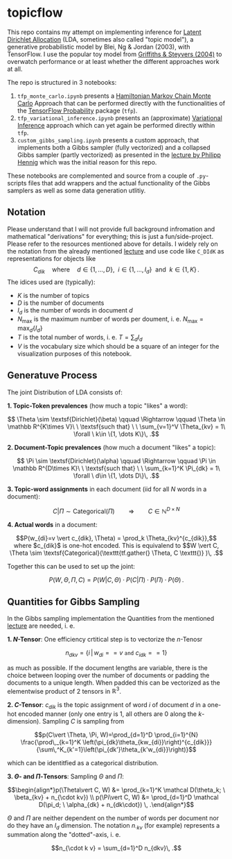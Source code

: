 # topicflow

This repo contains my attempt on implementing inference for [Latent Dirichlet Allocation](https://www.jmlr.org/papers/volume3/blei03a/blei03a.pdf) (LDA, sometimes also called "topic model"), a generative probabilistic model by Blei, Ng & Jordan (2003), with TensorFlow. I use the popular toy model from [Griffiths & Steyvers (2004)](https://www.pnas.org/doi/full/10.1073/pnas.0307752101) to overwatch performance or at least whether the different approaches work at all.

The repo is structured in 3 notebooks:

1. `tfp_monte_carlo.ipynb` presents a [Hamiltonian Markov Chain Monte Carlo](https://www.tensorflow.org/probability/examples/A_Tour_of_TensorFlow_Probability#mcmc) Approach that can be performed directly with the functionalities of the [TensorFlow Probability](https://www.tensorflow.org/probability) package (`tfp`).
2. `tfp_variational_inference.ipynb` presents an (approximate) [Variational Inference](https://colab.research.google.com/github/tensorflow/probability/blob/main/tensorflow_probability/examples/jupyter_notebooks/Variational_Inference_and_Joint_Distributions.ipynb) approach which can yet again be performed directly within `tfp`.
3. `custom_gibbs_sampling.ipynb` presents a custom approach, that implements both a Gibbs sampler (fully vectorized) and a collapsed Gibbs sampler (partly vectorized) as presented in the [lecture by Philipp Hennig](https://youtu.be/z2q7LhsnWNg) which was the initial reason for this repo.

These notebooks are complemented and source from a couple of `.py`-scripts files that add wrappers and the actual functionality of the Gibbs samplers as well as some data generation utlitiy.

## Notation

Please understand that I will not provide full background infromation and mathematical "derivations" for everything; this is just a fun/side-project. Please refer to the resources mentioned above for details. I widely rely on the notation from the already mentioned [lecture](https://youtu.be/z2q7LhsnWNg) and use code like `C_DIdK` as representations for objects like 
$$C_{dik}\quad \textsf{where} \quad d\in \{1, \dots, D\}, \ \ i \in \{1, \dots , I_d\} \ \ \textsf{and} \ \ k \in \{1, K \}\, .$$
The idices used are (typically):
- $K$ is the number of topics 
- $D$ is the number of documents
- $I_d$ is the number of words in document $d$
- $N_{\mathrm{max}}$ is the maximum number of words per doument, i. e. $N_{\mathrm{max}} = \max_d \{I_d\}$
- $T$ is the total number of words, i. e. $T = \sum_d I_d$
- $V$ is the vocabulary size which should be a square of an integer for the visualization purposes of this notebook.

## Generatuve Process

The joint Distribution of LDA consists of:

**1. Topic-Token prevalences** (how much a topic "likes" a word): 
```math
    \Theta \sim \textsf{Dirichlet}(\beta) \qquad \Rightarrow \qquad \Theta \in \mathbb R^{K\times V}\ \ \textsf{such that} \ \ \sum_{v=1}^V \Theta_{kv} = 1\ \forall \ k\in \{1, \dots K\}\, .
```
**2. Document-Topic prevalences** (how much a document "likes" a topic):
```math
    \Pi \sim \textsf{Dirichlet}(\alpha)  \qquad \Rightarrow \qquad \Pi     \in \mathbb R^{D\times K}\ \ \textsf{such that} \ \ \sum_{k=1}^K \Pi_{dk}    = 1\ \forall \ d\in \{1, \dots D\}\, .
```
**3. Topic-word assignments** in each document (iid for all $N$ words in a document):
```math
    C \vert \Pi \sim \textsf{Categorical}(\Pi) \qquad \Rightarrow \qquad C \in \mathbb N^{D\times N}
``` 
**4. Actual words** in a document: 
```math
P(w_{di}=v \vert c_{dik}, \Theta) = \prod_k \Theta_{kv}^{c_{dik}},$$ where $c_{dik}$ is one-hot encoded. This is equivalend to $$W \vert C, \Theta \sim \textsf{Categorical}(\texttt{tf.gather(} \Theta, C \texttt{)} )\, .
```

Together this can be used to set up the joint:
```math
    P(W, \Theta, \Pi, C) = P(W\vert C, \Theta)\cdot P(C\vert \Pi)\cdot P(\Pi)\cdot P(\Theta)\, .
```


## Quantities for Gibbs Sampling

In the Gibbs sampling implementation the Quantities from the mentioned [lecture](https://youtu.be/z2q7LhsnWNg) are needed, i. e. 


**1. $N$-Tensor**: One efficiency crtitical step is to vectorize the $n$-Tenosr
```math
n_{dkv} =  \{i \, \vert \, w_{di} == v \ \texttt{and} \ c_{idk} ==1\}
```
as much as possible. If the document lengths are variable, there is the choice between looping over the number of documents or padding the documents to a unique length. When padded this can be vectorized as the elementwise product of 2 tensors in $\mathbb{R}^3$.

**2. $C$-Tensor**: $c_{dik}$ is the topic assignment of word $i$ of document $d$ in a one-hot encoded manner (only one entry is $1$, all others are $0$ along the $k$-dimension). Sampling $C$ is sampling from 
```math
p(C\vert \Theta, \Pi, W)=\prod_{d=1}^D \prod_{i=1}^{N} \frac{\prod\,_{k=1}^K \left(\pi_{dk}\theta_{kw_{di}}\right)^{c_{dik}}}{\sum\,^K_{k'=1}\left(\pi_{dk'}\theta_{k'w_{di}}\right)}
``` 
which can be identitfied as a categorical distribution.

**3. $\Theta$- and $\Pi$-Tensors**: Sampling $\Theta$ and $\Pi$:
```math
\begin{align*}p(\Theta\vert C, W) &= \prod_{k=1}^K \mathcal D(\theta_k; \ \beta_{kv} + n_{\cdot kv}) \\ p(\Pi\vert C, W)    &= \prod_{d=1}^D \mathcal D(\pi_d; \ \alpha_{dk} + n_{dk\cdot}) \, .\end{align*}
```
$\Theta$ and $\Pi$ are neither dependent on the number of words per document nor do they have an $I_d$ dimension. The notation $n_{\cdot k v}$ (for example) represents a summation along the "dotted"-axis, i. e.
```math
n_{\cdot k v} = \sum_{d=1}^D n_{dkv}\, .
```

